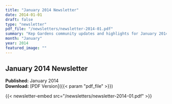 ```yaml
---
title: "January 2014 Newsletter"
date: 2014-01-01
draft: false
type: "newsletter"
pdf_file: "/newsletters/newsletter-2014-01.pdf"
summary: "Kep Gardens community updates and highlights for January 2014"
month: "January"
year: 2014
featured_image: ""
---
```


## January 2014 Newsletter

**Published:** January 2014  
**Download:** [PDF Version]({{< param "pdf_file" >}})

{{< newsletter-embed src="/newsletters/newsletter-2014-01.pdf" >}}
